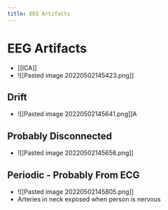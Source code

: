 ```yaml
---
title: EEG Artifacts
---
```


# EEG Artifacts
- [[ICA]]
- ![[Pasted image 20220502145423.png]]

## Drift
- ![[Pasted image 20220502145641.png]]A

## Probably Disconnected
- ![[Pasted image 20220502145656.png]]

## Periodic - Probably From ECG
- ![[Pasted image 20220502145805.png]]
- Arteries in neck exposed when person is nervous
















